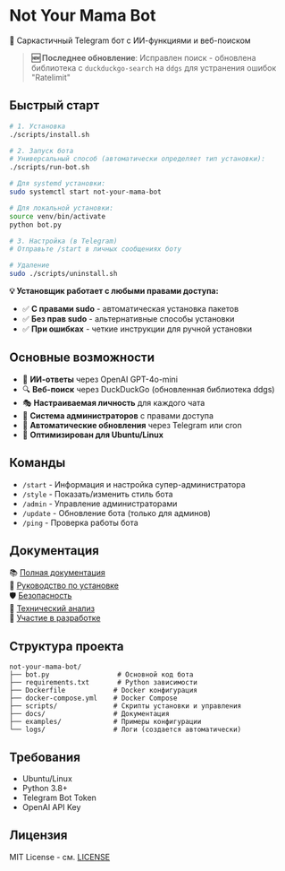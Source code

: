 # Not Your Mama Bot

🤖 Саркастичный Telegram бот с ИИ-функциями и веб-поиском

> **🆕 Последнее обновление**: Исправлен поиск - обновлена библиотека с `duckduckgo-search` на `ddgs` для устранения ошибок "Ratelimit"

## Быстрый старт

```bash
# 1. Установка
./scripts/install.sh

# 2. Запуск бота
# Универсальный способ (автоматически определяет тип установки):
./scripts/run-bot.sh

# Для systemd установки:
sudo systemctl start not-your-mama-bot

# Для локальной установки:
source venv/bin/activate
python bot.py

# 3. Настройка (в Telegram)
# Отправьте /start в личных сообщениях боту

# Удаление
sudo ./scripts/uninstall.sh
```

**💡 Установщик работает с любыми правами доступа:**
- ✅ **С правами sudo** - автоматическая установка пакетов
- ✅ **Без прав sudo** - альтернативные способы установки
- ✅ **При ошибках** - четкие инструкции для ручной установки

## Основные возможности

- 🧠 **ИИ-ответы** через OpenAI GPT-4o-mini
- 🔍 **Веб-поиск** через DuckDuckGo (обновленная библиотека ddgs)
- 🎭 **Настраиваемая личность** для каждого чата
- 👥 **Система администраторов** с правами доступа
- 🔄 **Автоматические обновления** через Telegram или cron
- 🐧 **Оптимизирован для Ubuntu/Linux**

## Команды

- `/start` - Информация и настройка супер-администратора
- `/style` - Показать/изменить стиль бота
- `/admin` - Управление администраторами
- `/update` - Обновление бота (только для админов)
- `/ping` - Проверка работы бота

## Документация

📚 [Полная документация](docs/README.md)  
🔧 [Руководство по установке](docs/README.md#установка)  
🛡️ [Безопасность](docs/SECURITY.md)  
📖 [Технический анализ](docs/ANALYSIS.md)  
🤝 [Участие в разработке](docs/CONTRIBUTING.md)

## Структура проекта

```
not-your-mama-bot/
├── bot.py                 # Основной код бота
├── requirements.txt       # Python зависимости
├── Dockerfile            # Docker конфигурация
├── docker-compose.yml    # Docker Compose
├── scripts/              # Скрипты установки и управления
├── docs/                 # Документация
├── examples/             # Примеры конфигурации
└── logs/                 # Логи (создается автоматически)
```

## Требования

- Ubuntu/Linux
- Python 3.8+
- Telegram Bot Token
- OpenAI API Key

## Лицензия

MIT License - см. [LICENSE](LICENSE)
